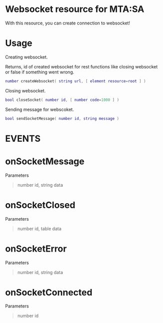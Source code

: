 # Websocket resource for MTA:SA

With this resource, you can create connection to websocket!

# Usage

Creating websocket.

Returns, id of created websocket for rest functions like closing websocket or false if something went wrong.

```lua
number createWebsocket( string url, [ element resource=root ] )
```

Closing websocket.

```lua
bool closeSocket( number id, [ number code=1000 ] )
```

Sending message for webscoket.

```lua
bool sendSocketMessage( number id, string message )
```

# **EVENTS**

# onSocketMessage 

Parameters
> number id, string data

# onSocketClosed 

Parameters
> number id, table data

# onSocketError 

Parameters
> number id, string data

# onSocketConnected

Parameters
> number id
